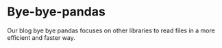 # Bye-bye-pandas

Our blog bye bye pandas focuses on other libraries to read files in a more efficient and faster way.
